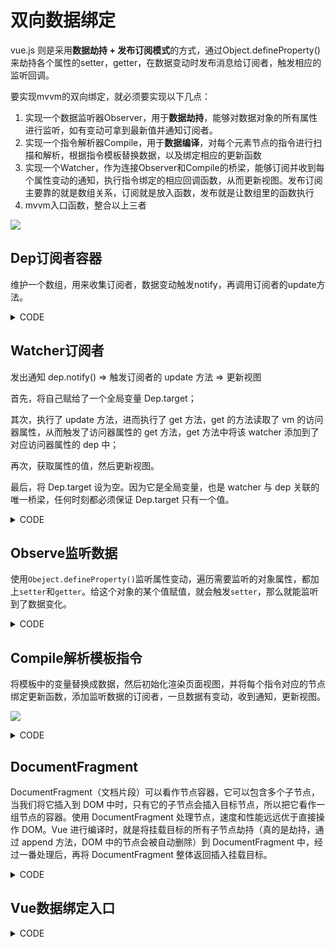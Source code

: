 # 双向数据绑定

vue.js 则是采用**数据劫持 + 发布订阅模式**的方式，通过Object.defineProperty()来劫持各个属性的setter，getter，在数据变动时发布消息给订阅者，触发相应的监听回调。

要实现mvvm的双向绑定，就必须要实现以下几点：

1. 实现一个数据监听器Observer，用于**数据劫持**，能够对数据对象的所有属性进行监听，如有变动可拿到最新值并通知订阅者。
2. 实现一个指令解析器Compile，用于**数据编译**，对每个元素节点的指令进行扫描和解析，根据指令模板替换数据，以及绑定相应的更新函数
3. 实现一个Watcher，作为连接Observer和Compile的桥梁，能够订阅并收到每个属性变动的通知，执行指令绑定的相应回调函数，从而更新视图。发布订阅主要靠的就是数组关系，订阅就是放入函数，发布就是让数组里的函数执行
4. mvvm入口函数，整合以上三者

![](https://sfault-image.b0.upaiyun.com/132/184/132184689-57b310ea1804f_articlex)

## Dep订阅者容器

维护一个数组，用来收集订阅者，数据变动触发notify，再调用订阅者的update方法。

<details>
<summary>CODE</summary>

```
class Dep {
    constructor() {
        this.subs = [];
    }
    addSub(sub) {
        this.subs.push(sub);
    }
    notify() {
        this.subs.forEach(sub => {
            sub.update();
        });
    }
}
```

</details>

## Watcher订阅者

发出通知 dep.notify() => 触发订阅者的 update 方法 => 更新视图

首先，将自己赋给了一个全局变量 Dep.target；

其次，执行了 update 方法，进而执行了 get 方法，get 的方法读取了 vm 的访问器属性，从而触发了访问器属性的 get 方法，get 方法中将该 watcher 添加到了对应访问器属性的 dep 中；

再次，获取属性的值，然后更新视图。

最后，将 Dep.target 设为空。因为它是全局变量，也是 watcher 与 dep 关联的唯一桥梁，任何时刻都必须保证 Dep.target 只有一个值。

<details>
<summary>CODE</summary>

```
// 订阅/发布模式

class Watcher {
    constructor(vm, node, name) {
        Dep.target = this;
        this.name = name;
        this.node = node;
        this.vm = vm;
        this.update();
        Dep.target = null;
    }
    update() {
        this.get();
        this.node.nodeValue = this.value;
    }
    // 获取data中的属性值
    get() {
        // 触发相应属性的get，添加到订阅者容器Dep
        this.value = this.vm[this.name];
    }
}
```

</details>

## Observe监听数据

使用`Obeject.defineProperty()`监听属性变动，遍历需要监听的对象属性，都加上`setter`和`getter`。给这个对象的某个值赋值，就会触发`setter`，那么就能监听到了数据变化。

<details>
<summary>CODE</summary>

```
function observe(obj, vm) {
    Object.keys(obj).forEach(key => {
        defineReactive(vm, key, obj[key]);
    });
}

function defineReactive(obj, key, val) {
    const dep = new Dep();

    Object.defineProperty(obj, key, {
        get() {
            // 添加订阅者watcher到订阅者容器Dep
            if (Dep.target) dep.addSub(Dep.target);
            return val;
        },
        set(newVal) {
            if (newVal === val) return;
            val = newVal;
            // 作为发布者发出通知
            dep.notify();
        }
    });
}
```

</details>

## Compile解析模板指令

将模板中的变量替换成数据，然后初始化渲染页面视图，并将每个指令对应的节点绑定更新函数，添加监听数据的订阅者，一旦数据有变动，收到通知，更新视图。

![](https://sfault-image.b0.upaiyun.com/111/738/1117380429-57b3110440af0_articlex)

<details>
<summary>CODE</summary>

```
function compile(node, vm) {
    var reg = /\{\{(.*)\}\}/;
    // 节点类型为元素
    if (node.nodeType === 1) {
        var attr = node.attributes;
        // 解析属性
        for (var i = 0; i < attr.length; i++) {
            if (attr[i].nodeName == 'v-model') {
                // 获取v-model绑定的属性名
                var name = attr[i].nodeValue;
                node.addEventListener('input', e => {
                    // 给相应的data属性赋值，进而触发该属性的set方法
                    vm[name] = e.target.value;
                })
                // 将data的值赋给该node
                node.value = vm[name];
                node.removeAttribute('v-model');
            }
        }
    }

    // 节点类型为text
    if (node.nodeType === 3) {
        if (reg.test(node.nodeValue)) {
            // 获取匹配到的字符串
            var name = RegExp.$1;
            name = name.trim();
            // 监听数据
            new Watcher(vm, node, name);
        }
    }
}
```

</details>

## DocumentFragment

DocumentFragment（文档片段）可以看作节点容器，它可以包含多个子节点，当我们将它插入到 DOM 中时，只有它的子节点会插入目标节点，所以把它看作一组节点的容器。使用 DocumentFragment 处理节点，速度和性能远远优于直接操作 DOM。Vue 进行编译时，就是将挂载目标的所有子节点劫持（真的是劫持，通过 append 方法，DOM 中的节点会被自动删除）到 DocumentFragment 中，经过一番处理后，再将 DocumentFragment 整体返回插入挂载目标。

<details>
<summary>CODE</summary>

```
function nodeToFragment(node, vm) {
    var flag = document.createDocumentFragment();
    var child;
    while (child = node.firstChild) {
        compile(child, vm);
        // 劫持node的所有子节点
        flag.appendChild(child);
    }
    return flag;
}
```

</details>

## Vue数据绑定入口

<details>
<summary>CODE</summary>

```
class Vue {
    constructor(options) {
        this.data = options.data;
        var data = this.data;

        observe(data, this);

        var id = options.el;
        var dom = nodeToFragment(document.getElementById(id), this);
        // 编译完成后，将dom返回到app中
        document.getElementById('app').appendChild(dom);
    }
}

```

</details>